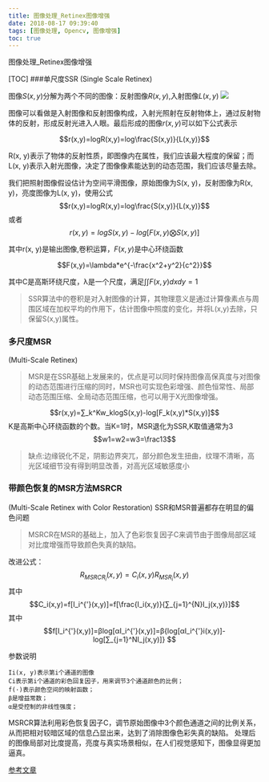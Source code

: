 ```yaml
---
title: 图像处理_Retinex图像增强
date: 2018-08-17 09:39:40
tags: [图像处理, Opencv, 图像增强]
toc: true
---
```


图像处理_Retinex图像增强

<!--more-->

[TOC]
###单尺度SSR
(Single Scale Retinex)

图像$S(x,y)$分解为两个不同的图像：反射图像$R(x,y)$,入射图像$L(x,y)$
![](https://img-blog.csdn.net/20170508211020962?watermark/2/text/aHR0cDovL2Jsb2cuY3Nkbi5uZXQvYWppYW55aW5neGlhb3FpbmdoYW4=/font/5a6L5L2T/fontsize/400/fill/I0JBQkFCMA==/dissolve/70/gravity/SouthEast)

图像可以看做是入射图像和反射图像构成，入射光照射在反射物体上，通过反射物体的反射，形成反射光进入人眼。最后形成的图像$r(x,y)$可以如下公式表示

$$r(x,y)=logR(x,y)=log\frac{S(x,y)}{L(x,y)}$$

R(x, y)表示了物体的反射性质，即图像内在属性，我们应该最大程度的保留；而L(x, y)表示入射光图像，决定了图像像素能达到的动态范围，我们应该尽量去除。 

我们把照射图像假设估计为空间平滑图像，原始图像为S(x, y)，反射图像为R(x, y)，亮度图像为L(x, y)，使用公式
$$r(x,y)=logR(x,y)=log\frac{S(x,y)}{L(x,y)}$$
或者
$$r(x,y)=logS(x,y)-log[F(x,y)⨂S(x,y)]$$

其中r(x, y)是输出图像,卷积运算，$F(x, y)$是中心环绕函数

$$F(x,y)=\lambda*e^{-\frac{x^2+y^2}{c^2}}$$

其中C是高斯环绕尺度，λ是一个尺度，满足$∫∫F(x,y)dxdy=1$

>SSR算法中的卷积是对入射图像的计算，其物理意义是通过计算像素点与周围区域在加权平均的作用下，估计图像中照度的变化，并将L(x,y)去除，只保留S(x,y)属性。


### 多尺度MSR
(Multi-Scale Retinex)
>MSR是在SSR基础上发展来的，优点是可以同时保持图像高保真度与对图像的动态范围进行压缩的同时，MSR也可实现色彩增强、颜色恒常性、局部动态范围压缩、全局动态范围压缩，也可以用于X光图像增强。

$$r(x,y)=∑_k^Kw_klogS(x,y)-log[F_k(x,y)*S(x,y)]$$
K是高斯中心环绕函数的个数。当K=1时，MSR退化为SSR,K取值通常为3
$$w1=w2=w3=\frac13$$

>缺点:边缘锐化不足，阴影边界突兀，部分颜色发生扭曲，纹理不清晰，高光区域细节没有得到明显改善，对高光区域敏感度小

### 带颜色恢复的MSR方法MSRCR
(Multi-Scale Retinex with Color Restoration)
SSR和MSR普遍都存在明显的偏色问题
>MSRCR在MSR的基础上，加入了色彩恢复因子C来调节由于图像局部区域对比度增强而导致颜色失真的缺陷。

改进公式：
$$R_{MSRCR_i}(x,y)=C_i(x,y)R_{MSR_i}(x,y)$$
其中
$$C_i(x,y)=f[I_i^{'}(x,y)]=f[\frac{I_i(x,y)}{∑_{j=1}^{N}I_j(x,y)}]$$
其中
$$f[I_i^{'}(x,y)]=βlog[αI_i^{'}(x,y)]=β{log[αI_i^{'}i(x,y)]-log[∑_{j=1}^NI_j(x,y)]} $$

参数说明
```
Ii(x, y)表示第i个通道的图像
Ci表示第i个通道的彩色回复因子，用来调节3个通道颜色的比例；
f(·)表示颜色空间的映射函数；
β是增益常数；
α是受控制的非线性强度；
```
MSRCR算法利用彩色恢复因子C，调节原始图像中3个颜色通道之间的比例关系，从而把相对较暗区域的信息凸显出来，达到了消除图像色彩失真的缺陷。
处理后的图像局部对比度提高，亮度与真实场景相似，在人们视觉感知下，图像显得更加逼真。


[参考文章](https://blog.csdn.net/ajianyingxiaoqinghan/article/details/71435098)
